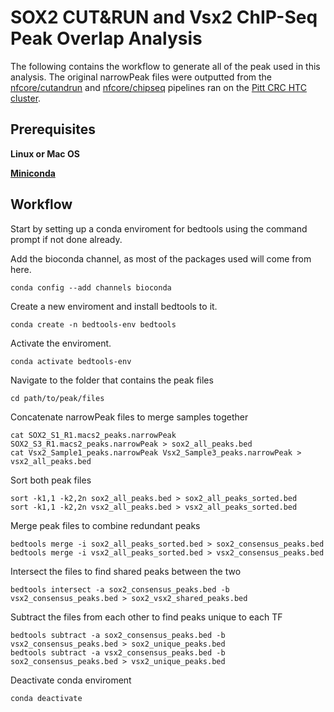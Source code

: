 # SOX2 CUT&RUN and Vsx2 ChIP-Seq Peak Overlap Analysis

The following contains the workflow to generate all of the peak used in this analysis. The original narrowPeak files were outputted from the [nfcore/cutandrun](https://nf-co.re/cutandrun/3.2.2) and [nfcore/chipseq](https://nf-co.re/chipseq/2.0.0) pipelines ran on the [Pitt CRC HTC cluster](https://crc.pitt.edu/). 

## Prerequisites 

**Linux or Mac OS**

[**Miniconda**](https://docs.anaconda.com/free/miniconda/miniconda-install/)

## Workflow 

Start by setting up a conda enviroment for bedtools using the command prompt if not done already.

Add the bioconda channel, as most of the packages used will come from here.
```
conda config --add channels bioconda
```

Create a new enviroment and install bedtools to it.
```
conda create -n bedtools-env bedtools
```

Activate the enviroment.
```
conda activate bedtools-env
```

Navigate to the folder that contains the peak files 
```
cd path/to/peak/files
```

Concatenate narrowPeak files to merge samples together
```
cat SOX2_S1_R1.macs2_peaks.narrowPeak SOX2_S3_R1.macs2_peaks.narrowPeak > sox2_all_peaks.bed
cat Vsx2_Sample1_peaks.narrowPeak Vsx2_Sample3_peaks.narrowPeak > vsx2_all_peaks.bed 
```

Sort both peak files
```
sort -k1,1 -k2,2n sox2_all_peaks.bed > sox2_all_peaks_sorted.bed
sort -k1,1 -k2,2n vsx2_all_peaks.bed > vsx2_all_peaks_sorted.bed
```

Merge peak files to combine redundant peaks
```
bedtools merge -i sox2_all_peaks_sorted.bed > sox2_consensus_peaks.bed
bedtools merge -i vsx2_all_peaks_sorted.bed > vsx2_consensus_peaks.bed
```

Intersect the files to find shared peaks between the two
```
bedtools intersect -a sox2_consensus_peaks.bed -b vsx2_consensus_peaks.bed > sox2_vsx2_shared_peaks.bed
```

Subtract the files from each other to find peaks unique to each TF
```
bedtools subtract -a sox2_consensus_peaks.bed -b vsx2_consensus_peaks.bed > sox2_unique_peaks.bed
bedtools subtract -a vsx2_consensus_peaks.bed -b sox2_consensus_peaks.bed > vsx2_unique_peaks.bed
```

Deactivate conda enviroment
```
conda deactivate 
```

